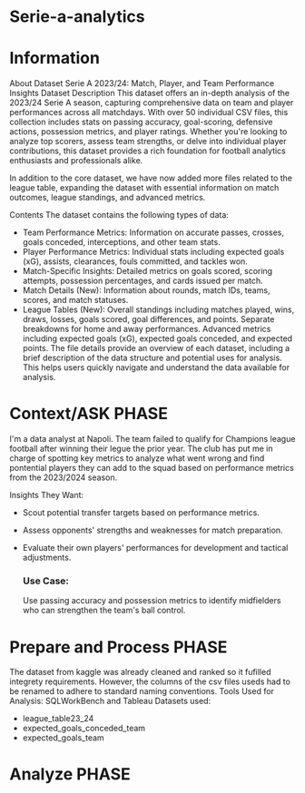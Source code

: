 # Serie-a-analytics

# Information
About Dataset
Serie A 2023/24: Match, Player, and Team Performance Insights
Dataset Description
This dataset offers an in-depth analysis of the 2023/24 Serie A season, capturing comprehensive data on team and player performances across all matchdays. With over 50 individual CSV files, this collection includes stats on passing accuracy, goal-scoring, defensive actions, possession metrics, and player ratings. Whether you're looking to analyze top scorers, assess team strengths, or delve into individual player contributions, this dataset provides a rich foundation for football analytics enthusiasts and professionals alike.

In addition to the core dataset, we have now added more files related to the league table, expanding the dataset with essential information on match outcomes, league standings, and advanced metrics.

Contents
The dataset contains the following types of data:

* Team Performance Metrics: Information on accurate passes, crosses, goals conceded, interceptions, and other team stats.
* Player Performance Metrics: Individual stats including expected goals (xG), assists, clearances, fouls committed, and tackles won.
* Match-Specific Insights: Detailed metrics on goals scored, scoring attempts, possession percentages, and cards issued per match.
* Match Details (New): Information about rounds, match IDs, teams, scores, and match statuses.
* League Tables (New):
  Overall standings including matches played, wins, draws, losses, goals scored, goal differences, and points.
  Separate breakdowns for home and away performances.
  Advanced metrics including expected goals (xG), expected goals conceded, and expected points.
The file details provide an overview of each dataset, including a brief description of the data structure and potential uses for analysis. This helps users quickly navigate and understand the data available for analysis.



# Context/ASK PHASE
I'm a data analyst at Napoli. The team failed to qualify for Champions league football after winning their legue the prior year. The club has put me in charge of spotting key metrics to analyze what went wrong and find pontential players they can add to the squad based on performance metrics from the 2023/2024 season.

Insights They Want:
* Scout potential transfer targets based on performance metrics.
* Assess opponents' strengths and weaknesses for match preparation.
* Evaluate their own players' performances for development and tactical adjustments.
  
  ### Use Case:
  Use passing accuracy and possession metrics to identify midfielders who can strengthen the team's ball control.

# Prepare and Process PHASE
The dataset from kaggle was already cleaned and ranked so it fufilled integrety requirements. However, the columns of the csv files useds had to be renamed to adhere to standard naming conventions.
Tools Used for Analysis: SQLWorkBench and Tableau
Datasets used:
* league_table23_24
* expected_goals_conceded_team
* expected_goals_team

# Analyze PHASE
